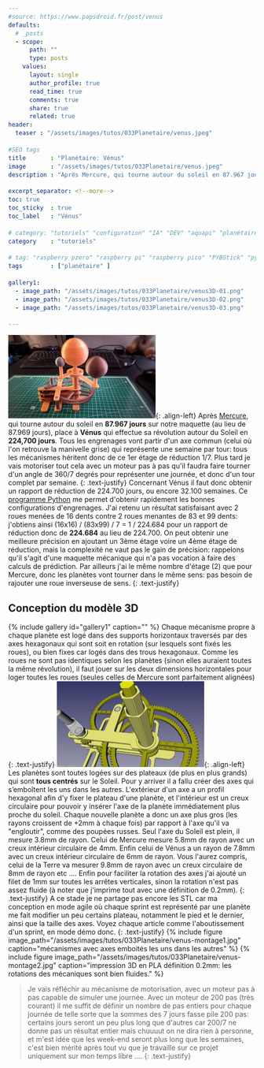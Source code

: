 ```yaml
---
#source: https://www.papsdroid.fr/post/venus
defaults:
  # _posts
  - scope:
      path: ""
      type: posts
    values:
      layout: single
      author_profile: true
      read_time: true
      comments: true
      share: true
      related: true
header: 
  teaser : "/assets/images/tutos/033Planetaire/venus.jpeg"

#SEO tags
title       : "Planétaire: Vénus"
image       : "/assets/images/tutos/033Planetaire/venus.jpeg"
description : "Après Mercure, qui tourne autour du soleil en 87.967 jours sur notre maquette, place à Vénus qui effectue sa révolution autour du Soleil en 224,700 jours"

excerpt_separator: <!--more-->
toc: true
toc_sticky  : true
toc_label   : "Vénus"

# category: "tutoriels" "configuration" "IA" "DEV" "aquapi" "planétaire" 
category    : "tutoriels" 

# tag: "raspberry pzero" "raspberry pi" "raspberry pico" "PYBStick" "python3" "micro-pyhton" "électronique"
tags        : ["planétaire" ]

gallery1:
  - image_path: "/assets/images/tutos/033Planetaire/venus3D-01.png"
  - image_path: "/assets/images/tutos/033Planetaire/venus3D-02.png"
  - image_path: "/assets/images/tutos/033Planetaire/venus3D-03.png"

---
```

![Planétaire](/assets/images/tutos/033Planetaire/venus.jpeg){: .align-left}
Après [Mercure](https://www.papsdroid.fr/post/mercure), qui tourne autour du soleil en **87.967 jours** sur notre maquette (au lieu de 87.969 jours), place à **Vénus** qui effectue sa révolution autour du Soleil en **224,700 jours**. Tous les engrenages vont partir d'un axe commun (celui où l'on retrouve la manivelle grise) qui représente une semaine par tour: tous les mécanismes héritent donc de ce 1er étage de réduction 1/7. Plus tard je vais motoriser tout cela avec un moteur pas à pas qu'il faudra faire tourner d'un angle de 360/7 degrés pour représenter une journée, et donc d'un tour complet par semaine.
{: .text-justify}
Concernant Vénus il faut donc obtenir un rapport de réduction de 224.700 jours, ou encore 32.100 semaines. Ce [programme Python](https://www.papsdroid.fr/post/planetaire-calcul-engrenages) me permet d'obtenir rapidement les bonnes configurations d'engrenages. J'ai retenu un résultat satisfaisant avec 2 roues menées de 16 dents contre 2 roues menantes de 83 et 99 dents: j'obtiens ainsi (16x16) / (83x99) / 7 = 1 / 224.684 pour un rapport de réduction donc de **224.684** au lieu de 224.700. On peut obtenir une meilleure précision en ajoutant un 3ème étage voire un 4ème étage de réduction, mais la complexité ne vaut pas le gain de précision: rappelons qu'il s'agit d'une maquette mécanique qui n'a pas vocation à faire des calculs de prédiction. Par ailleurs j'ai le même nombre d'étage (2) que pour Mercure, donc les planètes vont tourner dans le même sens: pas besoin de rajouter une roue inverseuse de sens.
{: .text-justify}

## Conception du modèle 3D
{% include gallery id="gallery1" caption="" %}
Chaque mécanisme propre à chaque planète est logé dans des supports horizontaux traversés par des axes hexagonaux qui sont soit en rotation (sur lesquels sont fixés les roues), ou bien fixes car logés dans des trous hexagonaux. Comme les roues ne sont pas identiques selon les planètes (sinon elles auraient toutes la même révolution), il faut jouer sur les deux dimensions horizontales pour loger toutes les roues (seules celles de Mercure sont parfaitement alignées)
{: .text-justify}
![Planétaire](/assets/images/tutos/033Planetaire/venus3D-04.png){: .align-left}
Les planètes sont toutes logées sur des plateaux (de plus en plus grands) qui sont **tous centrés** sur le Soleil. Pour y arriver il a fallu créer des axes qui s’emboîtent les uns dans les autres. L'extérieur d'un axe a un profil hexagonal afin d'y fixer le plateau d'une planète, et l'intérieur est un creux circulaire pour pouvoir y insérer l'axe de la planète immédiatement plus proche du soleil. Chaque nouvelle planète a donc un axe plus gros (les rayons croissent de +2mm à chaque fois) par rapport à l'axe qu'il va "engloutir", comme des poupées russes. Seul l'axe du Soleil est plein, il mesure 3.8mm de rayon. Celui de Mercure mesure 5.8mm de rayon avec un creux intérieur circulaire de 4mm. Enfin celui de Vénus a un rayon de 7.8mm avec un creux intérieur circulaire de 6mm de rayon. Vous l'aurez compris, celui de la Terre va mesurer 9.8mm de rayon avec un creux circulaire de 8mm de rayon etc .... Enfin pour faciliter la rotation des axes j'ai ajouté un filet de 1mm sur toutes les arrêtes verticales, sinon la rotation n'est pas assez fluide (à noter que j'imprime tout avec une définition de 0.2mm).
{: .text-justify}
A ce stade je ne partage pas encore les STL car ma conception en mode agile où chaque sprint est représenté par une planète me fait modifier un peu certains plateau, notamment le pied et le dernier, ainsi que la taille des axes. Voyez chaque article comme l'aboutissement d'un sprint, en mode démo donc.
{: .text-justify}
{% include figure image_path="/assets/images/tutos/033Planetaire/venus-montage1.jpg" caption="mécanismes avec axes emboités les uns dans les autres" %}
{% include figure image_path="/assets/images/tutos/033Planetaire/venus-montage2.jpg" caption="impression 3D en PLA définition 0.2mm: les rotations des mécaniques sont bien fluides." %}

> Je vais réfléchir au mécanisme de motorisation, avec un moteur pas à pas capable de simuler une journée. Avec un moteur de 200 pas (très courant) il me suffit de définir un nombre de pas entiers pour chaque journée de telle sorte que la sommes des 7 jours fasse pile 200 pas: certains jours seront un peu plus long que d'autres car 200/7 ne donne pas un résultat entier mais chuuuut on ne dira rien à personne, et m'est idée que les week-end seront plus long que les semaines, c'est bien mérité après tout vu que je travaille sur ce projet uniquement sur mon temps libre ....
{: .text-justify}